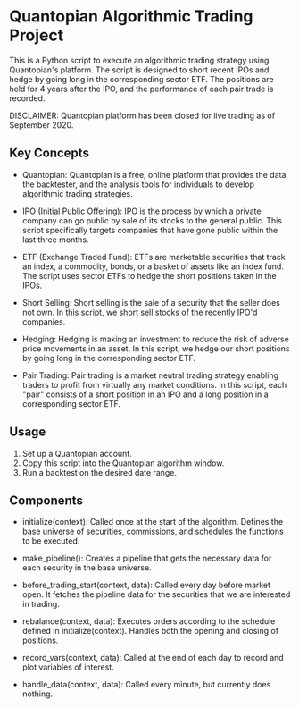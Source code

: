 # Quantopian Algorithmic Trading Project
This is a Python script to execute an algorithmic trading strategy using Quantopian's platform. The script is designed to short recent IPOs and hedge by going long in the corresponding sector ETF. The positions are held for 4 years after the IPO, and the performance of each pair trade is recorded.

DISCLAIMER: Quantopian platform has been closed for live trading as of September 2020. 

## Key Concepts
- Quantopian: Quantopian is a free, online platform that provides the data, the backtester, and the analysis tools for individuals to develop algorithmic trading strategies.

- IPO (Initial Public Offering): IPO is the process by which a private company can go public by sale of its stocks to the general public. This script specifically targets companies that have gone public within the last three months.

- ETF (Exchange Traded Fund): ETFs are marketable securities that track an index, a commodity, bonds, or a basket of assets like an index fund. The script uses sector ETFs to hedge the short positions taken in the IPOs.

- Short Selling: Short selling is the sale of a security that the seller does not own. In this script, we short sell stocks of the recently IPO'd companies.

- Hedging: Hedging is making an investment to reduce the risk of adverse price movements in an asset. In this script, we hedge our short positions by going long in the corresponding sector ETF.

- Pair Trading: Pair trading is a market neutral trading strategy enabling traders to profit from virtually any market conditions. In this script, each "pair" consists of a short position in an IPO and a long position in a corresponding sector ETF.

## Usage
1. Set up a Quantopian account.
2. Copy this script into the Quantopian algorithm window.
3. Run a backtest on the desired date range.

## Components
- initialize(context): Called once at the start of the algorithm. Defines the base universe of securities, commissions, and schedules the functions to be executed.

- make_pipeline(): Creates a pipeline that gets the necessary data for each security in the base universe.

- before_trading_start(context, data): Called every day before market open. It fetches the pipeline data for the securities that we are interested in trading.

- rebalance(context, data): Executes orders according to the schedule defined in initialize(context). Handles both the opening and closing of positions.

- record_vars(context, data): Called at the end of each day to record and plot variables of interest.

- handle_data(context, data): Called every minute, but currently does nothing.

